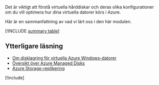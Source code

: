 Det är viktigt att förstå virtuella hårddiskar och deras olika konfigurationer om du vill optimera hur dina virtuella datorer körs i Azure.

Här är en sammanfattning av vad vi lärt oss i den här modulen.

[!INCLUDE [summary table](./summary-table.md)]

## <a name="further-reading"></a>Ytterligare läsning

- [Om disklagring för virtuella Azure Windows-datorer](https://docs.microsoft.com/azure/virtual-machines/windows/about-disks-and-vhds)
- [Översikt över Azure Managed Disks](https://docs.microsoft.com/azure/virtual-machines/windows/managed-disks-overview)
- [Azure Storage-replikering](https://docs.microsoft.com/azure/storage/common/storage-redundancy)

[!include[](../../../includes/azure-sandbox-cleanup.md)]